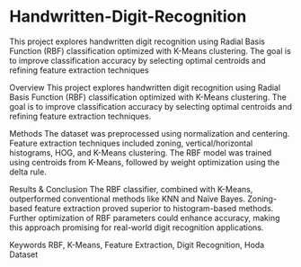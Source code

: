 # Handwritten-Digit-Recognition
This project explores handwritten digit recognition using Radial Basis Function (RBF) classification optimized with K-Means clustering. The goal is to improve classification accuracy by selecting optimal centroids and refining feature extraction techniques


Overview
This project explores handwritten digit recognition using Radial Basis Function (RBF) classification optimized with K-Means clustering. The goal is to improve classification accuracy by selecting optimal centroids and refining feature extraction techniques.

Methods
The dataset was preprocessed using normalization and centering. Feature extraction techniques included zoning, vertical/horizontal histograms, HOG, and K-Means clustering. The RBF model was trained using centroids from K-Means, followed by weight optimization using the delta rule.

Results & Conclusion
The RBF classifier, combined with K-Means, outperformed conventional methods like KNN and Naïve Bayes. Zoning-based feature extraction proved superior to histogram-based methods. Further optimization of RBF parameters could enhance accuracy, making this approach promising for real-world digit recognition applications.

Keywords
RBF, K-Means, Feature Extraction, Digit Recognition, Hoda Dataset








